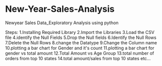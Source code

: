 # New-Year-Sales-Analysis
Newyear Sales Data_Exploratory Analysis using python

Steps:
1.Installing Required Library
2.Import the Libraries
3.Load the CSV file
4.identify the Null Fields
5.Drop the Null fields
6.Identify the Null Rows
7.Delete the Null Rows
8.change the Datatype
9.Change the Column name
10.plotting a bar chart for Gender and it's count
11.plotting a bar chart for gender vs total amount
12.Total Amount vs Age Group
13.total number of orders from top 10 states
14.total amount/sales from top 10 states
etc...

